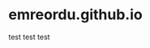 # emreordu.github.io
<HTML>
  <head>
    <title>mainpage</title>
  </head>
  <body>
    test test test
  </body>
</HTML>
